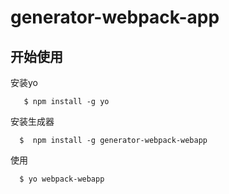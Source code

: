# generator-webpack-app

## 开始使用

安装yo
```
   $ npm install -g yo
```

安装生成器
```
  $  npm install -g generator-webpack-webapp
```

使用
```
  $ yo webpack-webapp
```


